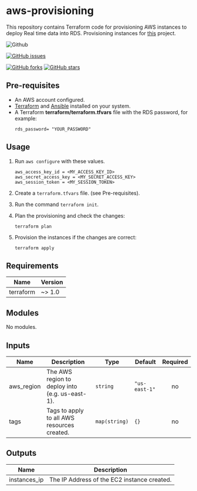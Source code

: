 # aws-provisioning #

This repository contains Terraform code for provisioning AWS instances to deploy Real time data into RDS. Provisioning instances for [this](https://github.com/aadithya-naresh/Real-time-streaming-project) project.

![Github](https://img.shields.io/badge/logo-javascript-blue?logo=javascript) <br>

[![GitHub issues](https://img.shields.io/github/issues/aadithya-naresh/aws-provisioning)](https://github.com/aadithya-naresh/aws-provisioning/issues)

<a href="https://github.com/aadithya-naresh/aws-provisioning/network"><img alt="GitHub forks" src="https://img.shields.io/github/forks/aadithya-naresh/aws-provisioning"></a>
<a href="https://github.com/aadithya-naresh/aws-provisioning/stargazers"><img alt="GitHub stars" src="https://img.shields.io/github/stars/aadithya-naresh/aws-provisioning"></a>

## Pre-requisites ##

- An AWS account configured.
- [Terraform](https://www.terraform.io/) and [Ansible](https://www.ansible.com/) installed on your system.
- A Terraform **terraform/terraform.tfvars** file with the RDS password, for example:
  ```
  rds_password= "YOUR_PASSWORD"
  ```
  
## Usage ##

1. Run ```aws configure``` with these values.

   ```
   aws_access_key_id = <MY_ACCESS_KEY_ID>
   aws_secret_access_key = <MY_SECRET_ACCESS_KEY>
   aws_session_token = <MY_SESSION_TOKEN>
   ```

1. Create a `terraform.tfvars` file. (see Pre-requisites).
1. Run the command `terraform init`.
1. Plan the provisioning and check the changes:

   ```console
   terraform plan
   ```
1. Provision the instances if the changes are correct:

   ```console
   terraform apply
   ```

<!-- BEGIN_TF_DOCS -->
## Requirements ##

| Name | Version |
|------|---------|
| terraform | ~> 1.0 |

## Modules ##

No modules.

## Inputs ##

| Name | Description | Type | Default | Required |
|------|-------------|------|---------|:--------:|
| aws\_region | The AWS region to deploy into (e.g. us-east-1). | `string` | `"us-east-1"` | no |
| tags | Tags to apply to all AWS resources created. | `map(string)` | `{}` | no |

## Outputs ##

| Name | Description |
|------|-------------|
| instances_ip | The IP Address of the EC2 instance created. |
<!-- END_TF_DOCS -->
